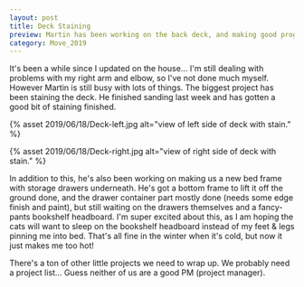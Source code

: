 ```yaml
---
layout: post
title: Deck Staining 
preview: Martin has been working on the back deck, and making good progress. He's finished sanding and is now working on the stain.
category: Move_2019
---
```


It's been a while since I updated on the house... I'm still dealing with problems with my right arm and elbow, so I've not done much myself. However Martin is still busy with lots of things. The biggest project has been staining the deck. He finished sanding last week and has gotten a good bit of staining finished. 

{% asset 2019/06/18/Deck-left.jpg alt="view of left side of deck with stain." %}

{% asset 2019/06/18/Deck-right.jpg alt="view of right side of deck with stain." %}

In addition to this, he's also been working on making us a new bed frame with storage drawers underneath. He's got a bottom frame to lift it off the ground done, and the drawer container part mostly done (needs some edge finish and paint), but still waiting on the drawers themselves and a fancy-pants bookshelf headboard. I'm super excited about this, as I am hoping the cats will want to sleep on the bookshelf headboard instead of my feet & legs pinning me into bed. That's all fine in the winter when it's cold, but now it just makes me too hot!

There's a ton of other little projects we need to wrap up. We probably need a project list... Guess neither of us are a good PM (project manager).